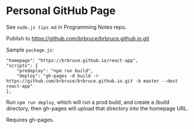 Personal GitHub Page
==========================

See `node.js tips.md` in Programming Notes repo.

Publish to <https://github.com/brbruce/brbruce.github.io.git>

Sample `package.js`:

    "homepage": "https://brbruce.github.io/react-app",
    "scripts": {
        "predeploy": "npm run build",
        "deploy": "gh-pages -d build -r https://github.com/brbruce/brbruce.github.io.git -b master --dest react-app"
    },

Run `npm run deploy`, which will run a prod build, and create a /build directory, then gh-pages will upload that directory into the homepage URL.

Requires gh-pages.
